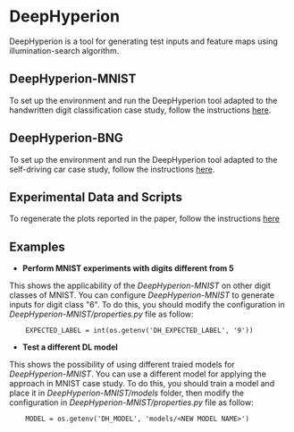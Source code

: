 # DeepHyperion

DeepHyperion is a tool for generating test inputs and feature maps using illumination-search algorithm.


## DeepHyperion-MNIST ##
To set up the environment and run the DeepHyperion tool adapted to the handwritten digit classification case study, follow the instructions [here](/DeepHyperion-MNIST/README.md).


## DeepHyperion-BNG ##
To set up the environment and run the DeepHyperion tool adapted to the self-driving car case study, follow the instructions [here](/DeepHyperion-BNG/README.md). 


## Experimental Data and Scripts ##
To regenerate the plots reported in the paper, follow the instructions [here](/experiments/README.md) 


## Examples ##
- **Perform MNIST experiments with digits different from 5**

This shows the applicability of the _DeepHyperion-MNIST_ on other digit classes of MNIST.
You can configure _DeepHyperion-MNIST_ to generate inputs for digit class "6".
To do this, you should modify the configuration in _DeepHyperion-MNIST/properties.py_ file as follow:
```
    EXPECTED_LABEL = int(os.getenv('DH_EXPECTED_LABEL', '9'))

```

- **Test a different DL model**

This shows the possibility of using different traied models for _DeepHyperion-MNIST_.
You can use a different model for applying the approach in MNIST case study.
To do this, you should train a model and place it in _DeepHyperion-MNIST/models_ folder, then modify the configuration in _DeepHyperion-MNIST/properties.py_ file as follow:
```
    MODEL = os.getenv('DH_MODEL', 'models/<NEW MODEL NAME>')
```


